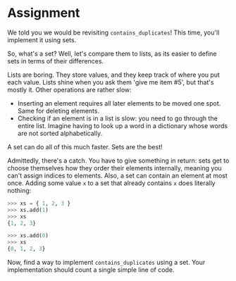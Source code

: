 # Assignment

We told you we would be revisiting `contains_duplicates`! This time, you'll implement it using sets.

So, what's a set? Well, let's compare them to lists, as its easier to define sets in terms of their differences.

Lists are boring. They store values, and they keep track of where you put each value. Lists shine when you ask them 'give me item #5', but that's mostly it. Other operations are rather slow:

* Inserting an element requires all later elements to be moved one spot. Same for deleting elements.
* Checking if an element is in a list is slow: you need to go through the entire list. Imagine having to look up a word in a dictionary whose words are not sorted alphabetically.

A set can do all of this much faster. Sets are the best!

Admittedly, there's a catch. You have to give something in return:
sets get to choose themselves how they order their elements internally,
meaning you can't assign indices to elements.
Also, a set can contain an element at most once. Adding some value `x`
to a set that already contains `x` does literally nothing:

```python
>>> xs = { 1, 2, 3 }
>>> xs.add(1)
>>> xs
{1, 2, 3}

>>> xs.add(0)
>>> xs
{0, 1, 2, 3}
```

Now, find a way to implement `contains_duplicates` using a set.
Your implementation should count a single simple line of code.
